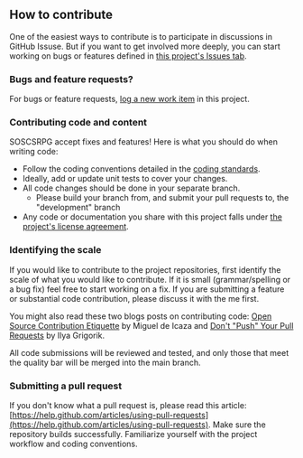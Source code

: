 ## How to contribute

One of the easiest ways to contribute is to participate in discussions in GitHub Issuse. But if you want to get involved more deeply, you can start working on bugs or features defined in [this project's Issues tab](https://github.com/ScottLilly/SOSCSRPG/issues).

### Bugs and feature requests?

For bugs or feature requests, [log a new work item](https://github.com/ScottLilly/SOSCSRPG/issues/new/choose) in this project.

### Contributing code and content

SOSCSRPG accept fixes and features! Here is what you should do when writing code:

* Follow the coding conventions detailed in the [coding standards](https://github.com/ScottLilly/SOSCSRPG/wiki/CodingStandards).
* Ideally, add or update unit tests to cover your changes.
* All code changes should be done in your separate branch.
    * Please build your branch from, and submit your pull requests to, the "development" branch
* Any code or documentation you share with this project falls under [the project's license agreement](https://github.com/ScottLilly/SOSCSRPG/blob/master/LICENSE).

### Identifying the scale

If you would like to contribute to the project repositories, first identify the scale of what you would like to contribute. If it is small (grammar/spelling or a bug fix) feel free to start working on a fix. If you are submitting a feature or substantial code contribution, please discuss it with the me first.

You might also read these two blogs posts on contributing code: [Open Source Contribution Etiquette](http://tirania.org/blog/archive/2010/Dec-31.html) by Miguel de Icaza and [Don't "Push" Your Pull Requests](https://www.igvita.com/2011/12/19/dont-push-your-pull-requests/) by Ilya Grigorik.

All code submissions will be reviewed and tested, and only those that meet the quality bar will be merged into the main branch.

### Submitting a pull request

If you don't know what a pull request is, please read this article: [https://help.github.com/articles/using-pull-requests](https://help.github.com/articles/using-pull-requests). Make sure the repository builds successfully. Familiarize yourself with the project workflow and coding conventions.
